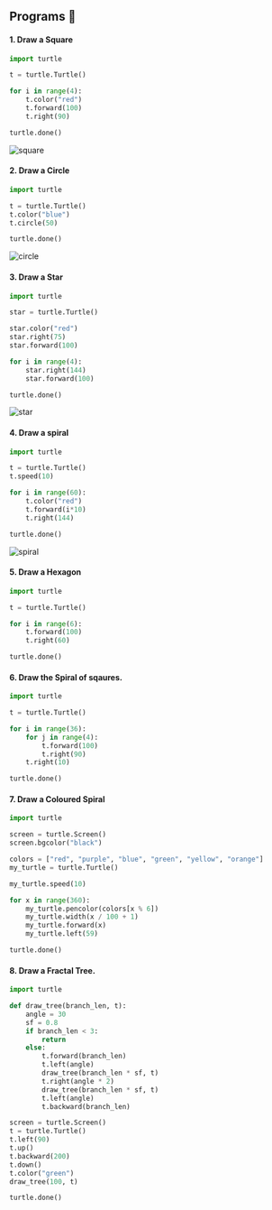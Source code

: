 ## Programs 🌟


#### 1. Draw a Square

```py
import turtle

t = turtle.Turtle()

for i in range(4):
    t.color("red")
    t.forward(100)
    t.right(90)

turtle.done()
```
![ square ](https://github.com/user-attachments/assets/390c93d2-01ca-4e26-9bd4-23066c36a883)





#### 2. Draw a Circle

```py
import turtle

t = turtle.Turtle()
t.color("blue")
t.circle(50)

turtle.done()
```
![ circle ](https://github.com/user-attachments/assets/412f20b2-e2d3-4955-b9ef-1dc5e85c0dda)





#### 3. Draw a Star

```py
import turtle

star = turtle.Turtle()

star.color("red")
star.right(75)
star.forward(100)

for i in range(4):
    star.right(144)
    star.forward(100)

turtle.done()
```
![ star ](https://github.com/user-attachments/assets/0eba4c4b-9b90-4323-8620-f9f2be47be46)






#### 4. Draw a spiral

```py
import turtle

t = turtle.Turtle()
t.speed(10)

for i in range(60):
    t.color("red")
    t.forward(i*10)
    t.right(144)

turtle.done()
```
![ spiral ](https://github.com/user-attachments/assets/36b23aa0-6186-4675-bf4e-b10cfe1d2b7e)






#### 5. Draw a Hexagon

```py
import turtle

t = turtle.Turtle()

for i in range(6):
    t.forward(100)
    t.right(60)

turtle.done()
```










#### 6. Draw the Spiral of sqaures.

```py
import turtle

t = turtle.Turtle()

for i in range(36):
    for j in range(4):
        t.forward(100)
        t.right(90)
    t.right(10)

turtle.done()
```



#### 7. Draw a Coloured Spiral

```py
import turtle

screen = turtle.Screen()
screen.bgcolor("black")

colors = ["red", "purple", "blue", "green", "yellow", "orange"]
my_turtle = turtle.Turtle()

my_turtle.speed(10)

for x in range(360):
    my_turtle.pencolor(colors[x % 6])
    my_turtle.width(x / 100 + 1)
    my_turtle.forward(x)
    my_turtle.left(59)

turtle.done()
```






#### 8. Draw a Fractal Tree.

```py
import turtle

def draw_tree(branch_len, t):
    angle = 30
    sf = 0.8
    if branch_len < 3:
        return
    else:
        t.forward(branch_len)
        t.left(angle)
        draw_tree(branch_len * sf, t)
        t.right(angle * 2)
        draw_tree(branch_len * sf, t)
        t.left(angle)
        t.backward(branch_len)

screen = turtle.Screen()
t = turtle.Turtle()
t.left(90)
t.up()
t.backward(200)
t.down()
t.color("green")
draw_tree(100, t)

turtle.done()
```
